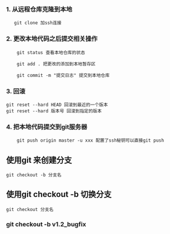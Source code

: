 ### 1. 从远程仓库克隆到本地
       git clone 加ssh连接
### 2. 更改本地代码之后提交相关操作
        git status 查看本地仓库的状态

        git add . 把更改的添加到本地暂存区

        git commit -m "提交日志" 提交到本地仓库
### 3. 回滚

    git reset --hard HEAD 回滚到最近的一个版本
    git reset --hard 版本号 回滚到指定的版本

### 4. 把本地代码提交到git服务器
        git push origin master -u xxx 配置了ssh秘钥可以直接git push    

## 使用git 来创建分支
    git checkout -b 分支名

## 使用git checkout -b 切换分支

    git checkout 分支名

### git checkout -b v1.2_bugfix

